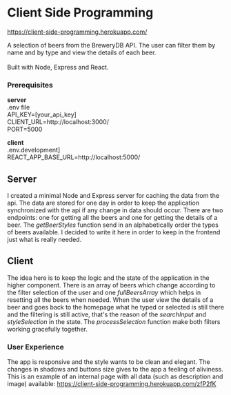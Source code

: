 # Client Side Programming 
https://client-side-programming.herokuapp.com/

A selection of beers from the BreweryDB API. The user can filter them by name and by type and view the details of each beer. 
<br><br>
Built with Node, Express and React.

### Prerequisites
<strong>server</strong><br>
.env file<br>
API_KEY=[your_api_key]<br>
CLIENT_URL=http://localhost:3000/<br>
PORT=5000<br>

<strong>client</strong><br>
.env.development]<br>
REACT_APP_BASE_URL=http://localhost:5000/


## Server
I created a minimal Node and Express server for caching the data from the api. The data are stored for one day in order to keep the application synchronized with the api if any change in data should occur. There are two endpoints: one for getting all the beers and one for getting the details of a beer. 
The <em>getBeerStyles</em> function send in an alphabetically order the types of beers available. I decided to write it here in order to keep in the frontend just what is really needed.

## Client
The idea here is to keep the logic and the state of the application in the higher component. There is an array of beers which change according to the filter selection of the user and one <em>fullBeersArray</em> which helps in resetting all the beers when needed. When the user view the details of a beer and goes back to the homepage what he typed or selected is still there  and the filtering is still active, that's the reason of the <em>searchInput</em> and <em>styleSelection</em> in the state. The <em>processSelection</em> function make both filters working gracefully together.

### User Experience
The app is responsive and the style wants to be clean and elegant. The changes in shadows and buttons size gives to the app a feeling of aliviness. This is an example of an internal page with all data (such as description and image) available: https://client-side-programming.herokuapp.com/zfP2fK


